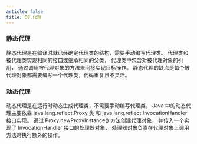```yaml
---
article: false
title: 08.代理
---
```


### 静态代理
静态代理是在编译时就已经确定代理类的结构，需要手动编写代理类。
代理类和被代理类实现相同的接口或继承相同的父类，
代理类中包含对被代理对象的引用，
通过调用被代理对象的方法来间接实现目标操作。
静态代理的缺点是每个被代理对象都需要编写一个代理类，代码重复且不灵活。

### 动态代理

动态代理是在运行时动态生成代理类，不需要手动编写代理类。
Java 中的动态代理主要依靠 java.lang.reflect.Proxy 类
和 java.lang.reflect.InvocationHandler 接口实现。
通过 Proxy.newProxyInstance() 方法创建代理对象，
并传入一个实现了 InvocationHandler 接口的处理器对象，
处理器对象负责在代理对象上调用方法时执行额外的操作。















